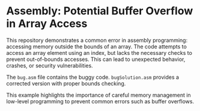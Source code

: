 # Assembly: Potential Buffer Overflow in Array Access

This repository demonstrates a common error in assembly programming: accessing memory outside the bounds of an array.  The code attempts to access an array element using an index, but lacks the necessary checks to prevent out-of-bounds accesses. This can lead to unexpected behavior, crashes, or security vulnerabilities.

The `bug.asm` file contains the buggy code. `bugSolution.asm` provides a corrected version with proper bounds checking.

This example highlights the importance of careful memory management in low-level programming to prevent common errors such as buffer overflows.